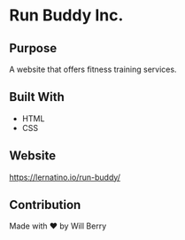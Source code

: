 # Run Buddy Inc. 

## Purpose
A website that offers fitness training services.

## Built With
* HTML
* CSS

## Website
https://lernatino.io/run-buddy/

## Contribution
Made with ❤️ by Will Berry